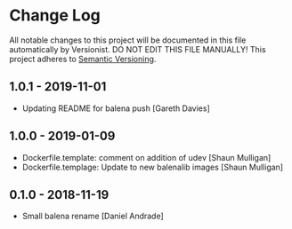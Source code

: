 # Change Log

All notable changes to this project will be documented in this file
automatically by Versionist. DO NOT EDIT THIS FILE MANUALLY!
This project adheres to [Semantic Versioning](http://semver.org/).

## 1.0.1 - 2019-11-01

* Updating README for balena push [Gareth Davies]

## 1.0.0 - 2019-01-09

* Dockerfile.template: comment on addition of udev [Shaun Mulligan]
* Dockerfile.templage: Update to new balenalib images [Shaun Mulligan]

## 0.1.0 - 2018-11-19

* Small balena rename [Daniel Andrade]

